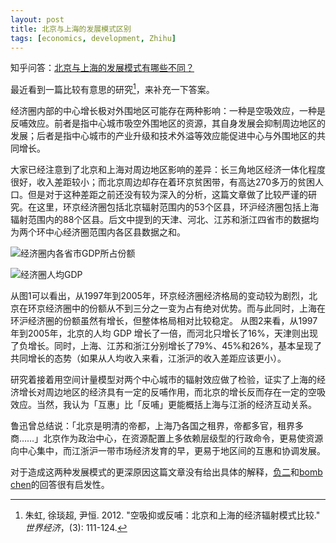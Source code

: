 ```yaml
---
layout: post
title: 北京与上海的发展模式区别
tags: [economics, development, Zhihu]
---
```


知乎问答：[北京与上海的发展模式有哪些不同？](http://www.zhihu.com/question/19961863/answer/13485687)

最近看到一篇比较有意思的研究[^1]，来补充一下答案。

经济圈内部的中心增长极对外围地区可能存在两种影响：一种是空吸效应，一种是反哺效应。前者是指中心城市吸空外围地区的资源，其自身发展会抑制周边地区的发展；后者是指中心城市的产业升级和技术外溢等效应能促进中心与外围地区的共同增长。

大家已经注意到了北京和上海对周边地区影响的差异：长三角地区经济一体化程度很好，收入差距较小；而北京周边却存在着环京贫困带，有高达270多万的贫困人口。但是对于这种差距之前还没有较为深入的分析，这篇文章做了比较严谨的研究。在这里，环京经济圈包括北京辐射范围内的53个区县，环沪经济圈包括上海辐射范围内的88个区县。后文中提到的天津、河北、江苏和浙江四省市的数据均为两个环中心经济圈范围内各区县数据之和。

![经济圈内各省市GDP所占份额](http://ww1.sinaimg.cn/large/abb3ee10jw1dwn3zu5vz0j.jpg)

![经济圈人均GDP](http://ww3.sinaimg.cn/large/abb3ee10jw1dwn400tj4gj.jpg)

从图1可以看出，从1997年到2005年，环京经济圈经济格局的变动较为剧烈，北京在环京经济圈中的份额从不到三分之一变为占有绝对优势。而与此同时，上海在环沪经济圈的份额虽然有增长，但整体格局相对比较稳定。
从图2来看，从1997年到2005年，北京的人均 GDP 增长了一倍，而河北只增长了16%，天津则出现了负增长。同时，上海、江苏和浙江分别增长了79%、45%和26%，基本呈现了共同增长的态势（如果从人均收入来看，江浙沪的收入差距应该更小）。

研究着接着用空间计量模型对两个中心城市的辐射效应做了检验，证实了上海的经济增长对周边地区的经济具有一定的反哺作用，而北京的增长反而存在一定的空吸效应。当然，我认为「互惠」比「反哺」更能概括上海与江浙的经济互动关系。

鲁迅曾总结说：「北京是明清的帝都，上海乃各国之租界，帝都多官，租界多商……」北京作为政治中心，在资源配置上多依赖层级型的行政命令，更易使资源向中心集中，而江浙沪一带市场经济发育的早，更易于地区间的互惠和协调发展。

对于造成这两种发展模式的更深原因这篇文章没有给出具体的解释，[负二](http://www.zhihu.com/question/19961863/answer/13497284)和[bomb chen](http://www.zhihu.com/question/19961863/answer/13487020)的回答很有启发性。

[^1]: 朱虹, 徐琰超, 尹恒. 2012. "空吸抑或反哺：北京和上海的经济辐射模式比较." _世界经济_，(3): 111-124.
